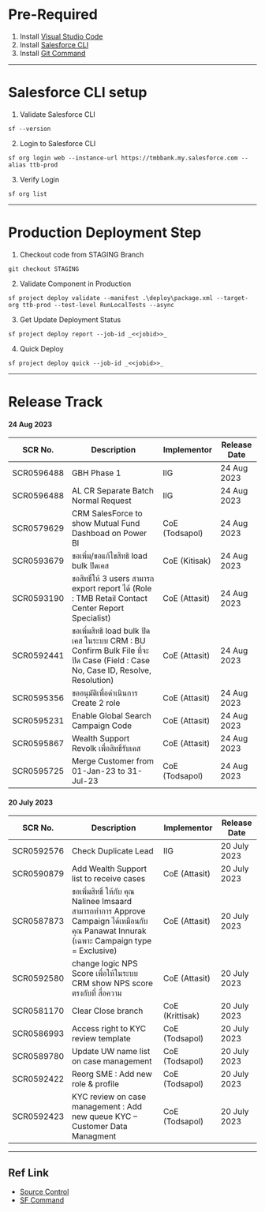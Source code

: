 # Pre-Required
1. Install [Visual Studio Code](https://code.visualstudio.com/)
2. Install [Salesforce CLI](https://developer.salesforce.com/docs/atlas.en-us.sfdx_setup.meta/sfdx_setup/sfdx_setup_install_cli.htm#sfdx_setup_install_cli_windows)
3. Install [Git Command](https://git-scm.com/)
---
# Salesforce CLI setup
1. Validate Salesforce CLI
```
sf --version
```
2. Login to Salesforce CLI
```
sf org login web --instance-url https://tmbbank.my.salesforce.com --alias ttb-prod
```
3. Verify Login
```
sf org list
```
---
# Production Deployment Step
1. Checkout code from STAGING Branch
```
git checkout STAGING
```
2. Validate Component in Production
```
sf project deploy validate --manifest .\deploy\package.xml --target-org ttb-prod --test-level RunLocalTests --async
```
3. Get Update Deployment Status
```
sf project deploy report --job-id _<<jobid>>_
```
4. Quick Deploy
```
sf project deploy quick --job-id _<<jobid>>_
```
---
# Release Track
#### 24 Aug 2023
| SCR No.     | Description    | Implementor | Release Date |
| --------|---------|-------|-------|
| SCR0596488 | GBH Phase 1 | IIG | 24 Aug 2023 |
| SCR0596488 | AL CR Separate Batch Normal Request | IIG | 24 Aug 2023 |
| SCR0579629 | CRM SalesForce to show Mutual Fund Dashboad on Power BI | CoE (Todsapol) | 24 Aug 2023 |
| SCR0593679 | ขอเพิ่ม/ขอแก้ไขสิทธิ load bulk ปิดเคส | CoE (Kitisak) | 24 Aug 2023 |
| SCR0593190 | ขอสิทธิ์ให้ 3 users สามารถ export report ได้ (Role : TMB Retail Contact Center Report Specialist) | CoE (Attasit) | 24 Aug 2023 |
| SCR0592441 | ขอเพิ่มสิทธิ load bulk ปิดเคส ในระบบ CRM : BU Confirm Bulk File ที่จะปิด Case (Field : Case No, Case ID, Resolve, Resolution) | CoE (Attasit) | 24 Aug 2023 |
| SCR0595356 | ขออนุมัติเพื่อดำเนินการ Create 2 role | CoE (Attasit) | 24 Aug 2023 |
| SCR0595231 | Enable Global Search Campaign Code | CoE (Attasit) | 24 Aug 2023 |
| SCR0595867 | Wealth Support Revolk เพื่อสิทธิ์รับเคส | CoE (Attasit) | 24 Aug 2023 |
| SCR0595725 | Merge Customer from 01-Jan-23 to 31-Jul-23 | CoE (Todsapol) | 24 Aug 2023 |
#### 20 July 2023
| SCR No.     | Description    | Implementor | Release Date |
| --------|---------|-------|-------|
| SCR0592576 | Check Duplicate Lead | IIG | 20 July 2023 |
| SCR0590879 | Add Wealth Support list to receive cases | CoE (Attasit) | 20 July 2023 |
| SCR0587873 | ขอเพิ่มสิทธิ์ ให้กับ คุณ Nalinee  Imsaard สามารถทำการ Approve Campaign ได้เหมือนกับคุณ Panawat Innurak (เฉพาะ Campaign type = Exclusive) | CoE (Attasit) | 20 July 2023 |
| SCR0592580 | change logic NPS Score เพื่อให้ในระบบ CRM show NPS score ตรงกับที่ สื่อความ | CoE (Attasit) | 20 July 2023 |
| SCR0581170 | Clear Close branch | CoE (Krittisak) | 20 July 2023 |
| SCR0586993 | Access right to KYC review template | CoE (Todsapol) | 20 July 2023 |
| SCR0589780 | Update UW name list on case management | CoE (Todsapol) | 20 July 2023 |
| SCR0592422 | Reorg SME : Add new role & profile | CoE (Todsapol) | 20 July 2023 |
| SCR0592423 | KYC review on case management : Add new queue KYC – Customer Data Managment | CoE (Todsapol) | 20 July 2023 |
---
## Ref Link
* [Source Control](https://bitbucket.tmbbank.local:7990/projects/CRMSAL/repos/ttb-crm/browse)
* [SF Command](https://developer.salesforce.com/docs/atlas.en-us.sfdx_cli_reference.meta/sfdx_cli_reference/cli_reference_top.htm)